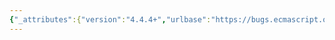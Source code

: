 ```yaml
---
{"_attributes":{"version":"4.4.4+","urlbase":"https://bugs.ecmascript.org/","maintainer":"dherman@mozilla.com"},"bug":{"bug_id":1276,"creation_ts":"2013-03-09 07:20:00 -0800","short_desc":"15.4.3.4: Array.from: the mapfn argument is not used","delta_ts":"2013-07-15 17:04:00 -0700","product":"Draft for 6th Edition","component":"technical issue","version":"Rev 14: March 8, 2013 Draft","rep_platform":"All","op_sys":"All","bug_status":"RESOLVED","resolution":"FIXED","priority":"Normal","bug_severity":"enhancement","everconfirmed":true,"reporter":{"uid":"claude.pache","name":"Claude Pache"},"assigned_to":{"uid":"allen","name":"Allen Wirfs-Brock"},"cc":"waldron.rick","long_desc":[{"commentid":3405,"comment_count":0,"who":{"uid":"claude.pache","name":"Claude Pache"},"bug_when":"2013-03-09 07:20:09 -0800","thetext":"Some piece of the algorithm is missing between steps 11.c.ii and 11.c.iii, namely: kvalue = mapfn.call(thisArg, kValue) unless mapfn is undefined."},{"commentid":3406,"comment_count":1,"who":{"uid":"claude.pache","name":"Claude Pache"},"bug_when":"2013-03-09 07:42:36 -0800","thetext":"(In reply to comment #0)\nI wanted to say: between steps 11.d.ii and 11.d.iii, naturally. Also, the phrase introducing the algorithm (\"When the from method is called with argument arrayLike, the following steps are taken\") should be amended in order to mention the mapfn and thisArg arguments.\n> Some piece of the algorithm is missing between steps 11.c.ii and 11.c.iii,\n> namely: kvalue = mapfn.call(thisArg, kValue) unless mapfn is undefined."},{"commentid":4339,"comment_count":2,"who":{"uid":"allen","name":"Allen Wirfs-Brock"},"bug_when":"2013-06-30 13:40:17 -0700","thetext":"fixed in rev16 editor's draft"},{"commentid":4467,"comment_count":3,"who":{"uid":"allen","name":"Allen Wirfs-Brock"},"bug_when":"2013-07-15 17:04:00 -0700","thetext":"fixed in rev16 draft.  July 15, 2013"}]}}
---
```

